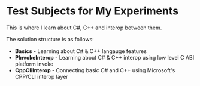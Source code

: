 # Test Subjects for My Experiments

This is where I learn about C#, C++ and interop between them.

The solution structure is as follows:
* **Basics** - Learning about C# & C++ langauge features
* **PInvokeInterop** - Learning about C# & C++ interop using low level C ABI platform invoke
* **CppCliInterop** - Connecting basic C# and C++ using Microsoft's CPP/CLI interop layer
